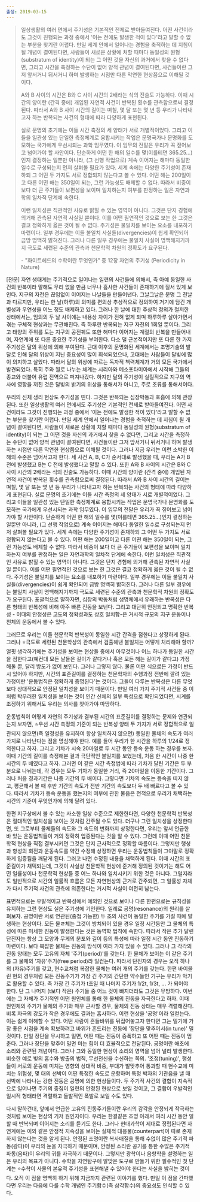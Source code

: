 ```yaml
---
출생: 2019-03-15
---
```


> 일상생활의 여러 면에서 주기성은 기본적인 전제로 받아들여진다. 어떤 사건이라도 그것이 진행되는 과정 중에서 '이는 전에도 발생한 적이 있다'라고 말할 수 없는 부분을 찾기란 어렵다. 만일 세계 안에서 일어나는 경험을 축적하는 데 지침이 될 개념이 결여된다면, 사람들이 새로운 상황에 처할 때마다 동일성의 원형(substratum of identity)이 되는 그 어떤 것을 자신의 과거에서 찾을 수 없다면, 그리고 시간을 측정하는 수단이 없어 양적 관념이 결여된다면, 사건들이란 그저 앞서거니 뒤서거니 하며 발생하는 시점만 다른 막연한 현상쯤으로 이해될 것이다.
> 
> A와 B 사이의 시간은 B와 C 사이 시간의 2배라는 식의 진술도 가능하다. 이때 시간의 양이란 (간격 중에) 개입된 자연적 사건이 반복된 횟수를 관측함으로써 결정된다. 따라서 A와 B 사이 시간의 길이는 며칠, 몇 달 또는 몇 년 등 우리가 나타내고자 하는 반복되는 사건의 형태에 따라 다양하게 표현된다.
> 
> 실로 문명의 초기에는 이들 시간 측정의 세 양태가 서로 개별적이었다. 그리고 이들을 일관성 있는 단일한 측정체계로 융합시키는 작업은 문명국가나 문명화를 도모하는 국가에게 우선시되는 과학 임무였다. 이 임무의 전말은 우리가 꼭 짚어보고 넘어가야 할 사안이다. 단순하게 어떤 한 해의 일수를 몇(이를테면 365.25...)인지 결정하는 일뿐만 아니라, (그 선행 작업으로) 계속 이어지는 해마다 동일한 일수로 구성되는지 먼저 살펴볼 필요가 있다. 세계 속에는 다양한 주기성이 존재하되 그 어떤 두 가지도 서로 정합되지 않는다고 볼 수 있다. 어떤 해는 200일이고 다른 어떤 해는 350일이 되는, 그런 가능성도 배제할 수 없다. 따라서 비중이 보다 더 큰 주기들이 보편성을 보이며 일치하는지 여부를 판정하는 일은 자연과학의 일차적 단계에 속한다.
> 
> 이런 일치성은 직관적인 사유로 밝힐 수 있는 영역이 아니다. 그것은 단지 경험에 의거해 관측된 자연적 사실일 뿐이다. 이를 어떤 필연적인 것으로 보는 한 그것은 결코 정확하게 옳은 것이 될 수 없다. 주기성은 불일치를 보이는 요소를 내포하기 마련이다. 일부 경우에는 이들 불일치 사실들(divergencies)이 쉽게 확인되어 금방 명백히 밝혀진다. 그러나 다른 일부 경우에는 불일치 사실이 명백해지기까지 극도로 세련된 수준의 관측과 천문학적 차원의 정확도가 요구된다.
> 
> \- "화이트헤드의 수학이란 무엇인가" 중 12장 자연의 주기성 (Periodicity in Nature)

\[전문\] 자연 생태계는 주기적으로 일어나는 일련의 사건들에 의해서, 즉 아예 동일한 사건의 반복이라 말해도 무리 없을 만큼 너무나 흡사한 사건들이 존재하기에 질서 있게 보인다. 지구의 자전은 끊임없이 이어지는 나날들을 만들어낸다. 그날그날은 분명 그 전날과 다르지만, 우리는 한 날(하루)의 의미를 편의상 추상적으로 정의하여 거기에 담긴 개별성과 우연성을 어느 정도 배제하고 있다. 그러나 한 날에 대한 추상적 정의가 철저한 상태에서는, 임의의 두 날 사이에는 내용상 차이가 전혀 없게 되며 하루하루 살아가면서 겪는 구체적 현상과는 무관해진다. 즉 하루란 반복되는 지구 자전의 1회일 뿐이다. 그리고 태양의 주위를 도는 지구의 공전궤도 또한 해마다 이어지는 계절의 반복을 만들어내며, 자연계에 또 다른 중요한 주기성을 부여한다. 다소 덜 근본적이지만 또 다른 한 가지 주기성은 달의 위상에 의해 부여된다. 근대 이후의 문명화된 세계에서는 조명기술의 발달로 인해 달의 위상이 지닌 중요성이 많이 희석되었으나, 고대에는 사람들이 달빛에 많이 의지하고 살았다. 따라서 달의 위상에 따르는 독자적 책력체계가 거의 모든 국가에서 발견되었다. 특히 주와 월로 나누는 체계는 시리아와 메소포타미아에서 시작해 그들의 종교와 더불어 유럽 전역으로 퍼져나갔다. 하지만 달의 주기성이 실질적으로 지구의 역사에 영향을 끼친 것은 달빛의 밝기의 위상을 통해서가 아니고, 주로 조류를 통해서이다.

우리의 신체 생리 현상도 주기성을 띤다. 그것은 반복되는 심장박동과 호흡에 의해 관장된다. 또한 일상생활의 여러 면에서도 주기성은 기본적인 전제로 받아들여진다. 어떤 사건이라도 그것이 진행되는 과정 중에서 '이는 전에도 발생한 적이 있다'라고 말할 수 없는 부분을 찾기란 어렵다. 만일 세계 안에서 일어나는 경험을 축적하는 데 지침이 될 개념이 결여된다면, 사람들이 새로운 상황에 처할 때마다 동일성의 원형(substratum of identity)이 되는 그 어떤 것을 자신의 과거에서 찾을 수 없다면, 그리고 시간을 측정하는 수단이 없어 양적 관념이 결여된다면, 사건들이란 그저 앞서거니 뒤서거니 하며 발생하는 시점만 다른 막연한 현상쯤으로 이해될 것이다. 그러나 지금 우리는 이런 소박한 이해의 수준은 넘어서고자 한다. 세 사건 A, B, C가 순서대로 발생했을 때, 우리는 A가 B 전에 발생했고 B는 C 전에 발생했다고 말할 수 있다. 또한 A와 B 사이의 시간은 B와 C 사이 시간의 2배라는 식의 진술도 가능하다. 이때 시간의 양이란 (간격 중에) 개입된 자연적 사건이 반복된 횟수를 관측함으로써 결정된다. 따라서 A와 B 사이 시간의 길이는 며칠, 몇 달 또는 몇 년 등 우리가 나타내고자 하는 반복되는 사건의 형태에 따라 다양하게 표현된다. 실로 문명의 초기에는 이들 시간 측정의 세 양태가 서로 개별적이었다. 그리고 이들을 일관성 있는 단일한 측정체계로 융합시키는 작업은 문명국가나 문명화를 도모하는 국가에게 우선시되는 과학 임무였다. 이 임무의 전말은 우리가 꼭 짚어보고 넘어가야 할 사안이다. 단순하게 어떤 한 해의 일수를 몇(이를테면 365.25...)인지 결정하는 일뿐만 아니라, (그 선행 작업으로) 계속 이어지는 해마다 동일한 일수로 구성되는지 먼저 살펴볼 필요가 있다. 세계 속에는 다양한 주기성이 존재하되 그 어떤 두 가지도 서로 정합되지 않는다고 볼 수 있다. 어떤 해는 200일이고 다른 어떤 해는 350일이 되는, 그런 가능성도 배제할 수 없다. 따라서 비중이 보다 더 큰 주기들이 보편성을 보이며 일치하는지 여부를 판정하는 일은 자연과학의 일차적 단계에 속한다. 이런 일치성은 직관적인 사유로 밝힐 수 있는 영역이 아니다. 그것은 단지 경험에 의거해 관측된 자연적 사실일 뿐이다. 이를 어떤 필연적인 것으로 보는 한 그것은 결코 정확하게 옳은 것이 될 수 없다. 주기성은 불일치를 보이는 요소를 내포하기 마련이다. 일부 경우에는 이들 불일치 사실들(divergencies)이 쉽게 확인되어 금방 명백히 밝혀진다. 그러나 다른 일부 경우에는 불일치 사실이 명백해지기까지 극도로 세련된 수준의 관측과 천문학적 차원의 정확도가 요구된다. 포괄적으로 말하자면, 심장의 박동처럼 생명체에서 유래하는 반복성은 다른 형태의 반복성에 비해 아주 빠른 진동을 보낸다. 그리고 대단히 안정되고 명확한 반복성 - 이때의 안정성은 고도의 정확성과도 상호 일치함-은 거시적 규모의 지구 운동이나 천체의 운동에서 볼 수 있다.

그러므로 우리는 이들 천문학적 반복성이 동일한 시간 간격을 점한다고 상정하게 된다. 그러나 ⭐️극도로 세련된 천문학상의 관측에서 검출해낸 불일치는 어떻게 처리해야 할까? 얼핏 생각하기에는 주기성을 보이는 현상들 중에서 아무것이나 어느 하나가 동일한 시간을 점한다고(예컨대 모든 날들은 길이가 같다거나 혹은 모든 해는 길이가 같다고) 가정해둘 뿐, 달리 방도가 없어 보인다. 그러나 그렇지 않다. 물론 어떤 식으로든 가정이 반드시 있어야 하지만, 시간의 표준길이를 결정하는 천문학자의 수행과정 전반에 깔려 있는 가정이란 '운동법칙은 정확하게 증명된다'는 것이다. 그들이 다루는 반복성은 다른 무엇보다 상대적으로 안정된 일치성을 보이기 때문이다. 만일 여러 가지 주기적 사건들 중 이처럼 탁우러한 일치성을 보이는 것이 인간 신체의 일부 특성으로 확인되었다면, 시계를 조정하기 위해서도 우리는 의사를 찾아가야 마땅하다.

운동법칙이 어떻게 자연의 주기성과 결부된 시간의 표준길이를 결정하는 문제와 연관되는지 보자면, ⭐️우선 시간 측정의 기준이 되는 반복성 양태 두 가지가 서로 정합적으로 일관되지 않으면(즉 일정성을 유지하여 항상 일치하지 않으면) 동일한 물체의 속도가 여러 가지로 나타난다는 점을 명심해야 한다. 예를 들어 우리가 한 시간을 하루의 1/24로 정의한다고 하자. 그리고 기차가 시속 20마일로 두 시간 동안 등속 운동 하는 경우를 보자. 이때 기간의 길이를 측정해본 결과 극단적인 불일치를 보였는데, 처음 한 시간이 나중 한 시간의 두 배였다고 하자. 그러면 이 같은 시간 측정법에 따라 기차가 달린 기간은 두 부분으로 나뉘는데, 각 경우는 모두 기차가 동일한 거리, 즉 20마일을 이동한 기간이다. 그러나 처음 경과기간은 나중 기간의 두 배이다. 그렇다면 기차의 속도는 등속을 띠지 않고, 평균해서 볼 때 후반 기간의 속도가 전반 기간의 속도보다 두 배 빠르다고 볼 수 있다. 따라서 기차가 등속 운동을 했는지의 여부에 관한 물음은 전적으로 우리가 채택하는 시간의 기준이 무엇인가에 의해 달려 있다.

한편 지구상에서 볼 수 있는 사소한 일상 수준으로 제한한다면, 다양한 천문학적 반복성은 절대적인 일치성을 보이는 것처럼 간주될 수도 있다. 더구나 그런 일치성을 상정한다면, 또 그로부터 물체들의 속도와 그 속도의 변화까지 상정한다면, 우리는 앞서 언급한 바 있는 운동법칙들이 거의 정확히 입증된다는 것을 알 수 있다. 그런데 이때 어떤 천문학적 현상을 직접 결부시키면 그것은 단지 근사적으로 정확할 따름이다. 그렇지만 행성과 항성의 회전과 운동속도를 약간 수정해 상정하면 우리는 운동법칙들이 그야말로 정확하게 입증됨을 깨닫게 된다. 그러고 나면 수정된 내용을 채택하게 된다. 이때 시간의 표준길이가 채택되는데, 그것이 사실상 천문학적 현상에 준거해 정의된 것이기는 해도 어떤 일률성이나 천문학적 현상들 중 어느 하나와 일치시키기 위한 것은 아니다. 그럴지라도 일반적으로 시간의 일률적 흐름은 모든 자연현상의 근거로 간주되면, 그 일률성 자체가 다시 주기적 사건의 관측에 의존한다는 거시적 사실이 여전히 남는다.

표면적으로는 우발적이고 반복성에서 예외인 것으로 보이나 다른 한편으로는 규칙성을 유지하는 그런 현상도 실은 주기성에 기인한다. 일례로 공명(resonance)의 원리를 살펴보자. 공명이란 서로 연관된(중첩 가능한) 두 조의 사건이 동일한 주기를 가질 때에 발생하는 현상이다. 모든 물ㄹ체는 그것이 방치되어 있을 경우 일정 시간동안 그 물체의 특성에 따른 미세한 진동이 발생한다는 것은 동역학 법칙에 속한다. 따라서 작은 추가 달린 단진자는 항상 그 모양과 무게의 분포와 길이 등의 특성에 따라 일정 시간 동안 진동하기 마련이다. 보다 복잡한 물체는 진동의 방식이 여러 가지 있을 수 있다. 그러나 그 각각의 진동 양태는 모두 고유의 자체 '주기(period)'를 갖는다. 한 물체가 보이는 이 같은 주기를 그 물체의 '자유'주기(free period)라 일컫는다. 따라서 단진자의 경우는 오직 하나의 (자유)주기를 갖고, 현수교처럼 복잡한 물체는 여러 개의 주기를 갖는다. 한편 바이올린 현의 경우처럼 모든 진동주기가 가장 긴 주기의 간단한 약수들인 기구는 우리가 악기로 활용할 수 있다. 즉 가장 긴 주기가 t초일 때 나머지 주기가 1/2t, 1/3t, ... 가 되어야 한다. 단 그 나머지 (t보다 작은) 주기들 중 어느 것이 빠지더라도 그것은 무방하다. 이번에는 그 자체가 주기적인 어떤 원인체를 통해 한 물체의 진동을 자극한다고 하자. 이때 원인체의 주기가 물체의 주기와 매우 근사할 경우, 물체의 진동 상태는 매우 격렬해진다. 비록 자극의 강도가 작은 경우에도 결과는 흡사하다. 이런 현상을 '공명'이라 일컫는다. 이는 쉽게 이해할 수 있다. 어떤 사람이 흔들바위를 뒤집어놓고자 한다면 그는 밀기에 가장 좋은 시점을 계속 확보하려고 바위가 흔드리는 진동에 '장단을 맞추어서(in tune)' 밀 것이다. 만일 장단을 무시하고 밀면, 어떤 때는 진동이 증폭하고 또 어떤 때는 진동이 멈춘다. 그러나 장단을 맞추어 밀면 미는 힘이 더 효율적으로 전달된다. 공명이란 애초에 소리와 관련된 개념이다. 그러나 그와 동일한 현상이 소리의 영역을 넘어 널리 발생한다. 비슷한 예로 빛의 흡수와 방출의 법칙, 무선전신을 수신하는 쪽의. '조정(tuning)', 행성들이 서로의 운동에 미치는 영향의 상대적 비중, 부대가 발맞추어 통과할 때 현수교에 미치는 위험성, 몇 대의 선박이 어떤 특정한 속도로 운항하며 특정 박자의 기관음을 낼 때 선박에 나타나는 강한 진동은 공명에 의한 현상들이다. 두 주기적 사건의 결합이 지속적으로 일어나면 주기의 중침이 일련의 안정된 현상으로 보일 것이고, 그 결합이 우발적인 일시적 형태라면 격렬하고 돌발적인 폭발로 보일 수도 있다.

다시 말하건대, 앞에서 언급한 고유의 진동주기들이란 우리의 감각을 안정되게 작극하는 것처럼 보이는 현상의 기저 원인자이다. 우리는 한결같은 조명 아래서 여러 시간 동안 일할 때 반복되며 이어지는 소리를 듣기도 한다. 그러나 현대과학이 제대로 정립된다면 자연계에는 이와 같은 안정적 지속성을 보이는 실체적 대응물(counterpart)이 따로 존재하지 않는다는 것을 알게 된다. 안정된 조명이란 복사매질을 통해 수없이 많은 주기적 파동(광파)이 우리의 눈을 자극하기 때문이며, 안정된 소리란 공기를 통한 수많은 주기적 파동(음파)이 우리의 귀를 자극하기 때문이다. 그렇지만 광학이나 음향학을 설명하는 일은 우리의 목표가 아니다. 수학을 자연탐구에 알맞은 도구로 만들기 위한 필수적인 첫 단계는  ⭐️수학이 사물의 본유적 주기성을 표현해낼 수 있어야 한다는 사실을 밝히는 것이다. 오직 이 점을 명백히 하기 위해 지금까지 관련된 이야기를 했다. 만일 이 점을 간파했다면 우리는 다음에 다룰 수학 개념인 주기함수(즉 삼각함수)의 중요성도 인식할 수 있다.
